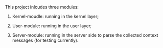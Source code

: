This project inlcudes three modules:

1) Kernel-moudle: running in the kernel layer;
2) User-module: running in the user layer;

3) Server-module: running in the server side to parse the collected context messages (for testing currently).
